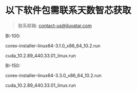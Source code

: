 # 以下软件包需联系天数智芯获取

>联系邮箱: contact-us@iluvatar.com

BI-100:

corex-installer-linux64-3.1.0_x86_64_10.2.run

cuda_10.2.89_440.33.01_linux.run

BI-150:

corex-installer-linux64-3.3.0_x86_64_10.2.run

cuda_10.2.89_440.33.01_linux.run

